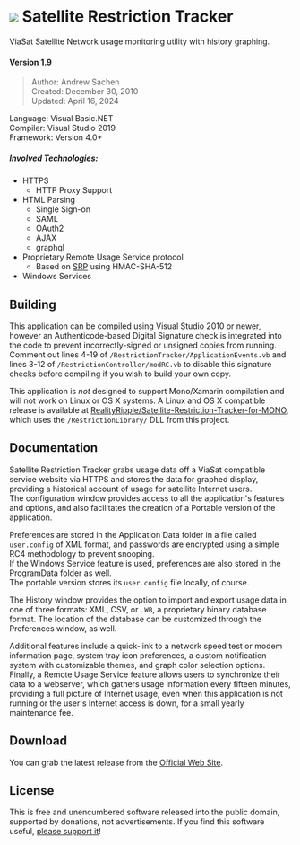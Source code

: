 # ![](https://realityripple.com/Software/Applications/Satellite-Restriction-Tracker/favicon-32x32.png) Satellite Restriction Tracker
ViaSat Satellite Network usage monitoring utility with history graphing.

#### Version 1.9
> Author: Andrew Sachen  
> Created: December 30, 2010  
> Updated: April 16, 2024  

Language: Visual Basic.NET  
Compiler: Visual Studio 2019  
Framework: Version 4.0+

##### Involved Technologies:
* HTTPS
  * HTTP Proxy Support
* HTML Parsing
  * Single Sign-on
  * SAML
  * OAuth2
  * AJAX
  * graphql
* Proprietary Remote Usage Service protocol
  * Based on [SRP](https://en.wikipedia.org/wiki/Secure_Remote_Password_protocol) using HMAC-SHA-512
* Windows Services

## Building
This application can be compiled using Visual Studio 2010 or newer, however an Authenticode-based Digital Signature check is integrated into the code to prevent incorrectly-signed or unsigned copies from running. Comment out lines 4-19 of `/RestrictionTracker/ApplicationEvents.vb` and lines 3-12 of `/RestrictionController/modRC.vb` to disable this signature checks before compiling if you wish to build your own copy.

This application is *not* designed to support Mono/Xamarin compilation and will not work on Linux or OS X systems. A Linux and OS X compatible release is available at [RealityRipple/Satellite-Restriction-Tracker-for-MONO](https://github.com/RealityRipple/Satellite-Restriction-Tracker-for-MONO), which uses the `/RestrictionLibrary/` DLL from this project.

## Documentation
Satellite Restriction Tracker grabs usage data off a ViaSat compatible service website via HTTPS and stores the data for graphed display, providing a historical account of usage for satellite Internet users.  
The configuration window provides access to all the application's features and options, and also facilitates the creation of a Portable version of the application.

Preferences are stored in the Application Data folder in a file called `user.config` of XML format, and passwords are encrypted using a simple RC4 methodology to prevent snooping.  
If the Windows Service feature is used, preferences are also stored in the ProgramData folder as well.  
The portable version stores its `user.config` file locally, of course.

The History window provides the option to import and export usage data in one of three formats: XML, CSV, or `.WB`, a proprietary binary database format. The location of the database can be customized through the Preferences window, as well.

Additional features include a quick-link to a network speed test or modem information page, system tray icon preferences, a custom notification system with customizable themes, and graph color selection options.  
Finally, a Remote Usage Service feature allows users to synchronize their data to a webserver, which gathers usage information every fifteen minutes, providing a full picture of Internet usage, even when this application is not running or the user's Internet access is down, for a small yearly maintenance fee.

## Download
You can grab the latest release from the [Official Web Site](https://realityripple.com/Software/Applications/Satellite-Restriction-Tracker/).

## License
This is free and unencumbered software released into the public domain, supported by donations, not advertisements. If you find this software useful, [please support it](https://realityripple.com/donate.php?itm=Satellite+Restriction+Tracker)!
